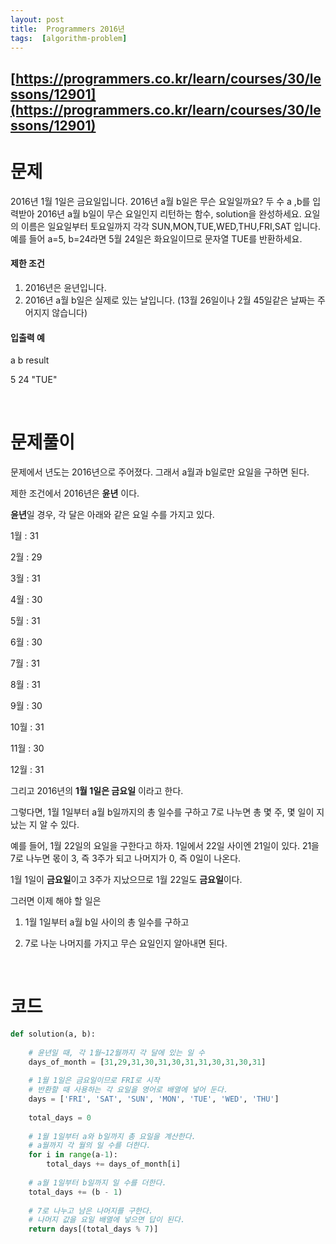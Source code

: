 ```yaml
---
layout: post
title:  Programmers 2016년
tags:  [algorithm-problem]
---
```


## [https://programmers.co.kr/learn/courses/30/lessons/12901](https://programmers.co.kr/learn/courses/30/lessons/12901)

# 문제 
2016년 1월 1일은 금요일입니다. 2016년 a월 b일은 무슨 요일일까요? 두 수 a ,b를 입력받아 2016년 a월 b일이 무슨 요일인지 리턴하는 함수, solution을 완성하세요. 요일의 이름은 일요일부터 토요일까지 각각 SUN,MON,TUE,WED,THU,FRI,SAT 입니다. 예를 들어 a=5, b=24라면 5월 24일은 화요일이므로 문자열 TUE를 반환하세요.

#### 제한 조건

1. 2016년은 윤년입니다.
2. 2016년 a월 b일은 실제로 있는 날입니다. (13월 26일이나 2월 45일같은 날짜는 주어지지 않습니다)

#### 입출력 예

a b result

5 24 "TUE"

&nbsp;
&nbsp;
&nbsp;

# 문제풀이

문제에서 년도는 2016년으로 주어졌다. 그래서 a월과 b일로만 요일을 구하면 된다. 

제한 조건에서 2016년은 **윤년** 이다. 

**윤년**일 경우, 각 달은 아래와 같은 요일 수를 가지고 있다. 

1월 : 31

2월 : 29

3월 : 31

4월 : 30

5월 : 31

6월 : 30

7월 : 31

8월 : 31

9월 : 30

10월 : 31

11월 : 30

12월 : 31


그리고 2016년의 **1월 1일은 금요일** 이라고 한다. 

그렇다면, 1월 1일부터 a월 b일까지의 총 일수를 구하고 7로 나누면 총 몇 주, 몇 일이 지났는 지 알 수 있다. 

예를 들어, 1월 22일의 요일을 구한다고 하자. 1일에서 22일 사이엔 21일이 있다. 21을 7로 나누면 몫이 3, 즉 3주가 되고 나머지가 0, 즉 0일이 나온다. 

1월 1일이 **금요일**이고 3주가 지났으므로 1월 22일도 **금요일**이다.

그러면 이제 해야 할 일은

1. 1월 1일부터 a월 b일 사이의 총 일수를 구하고

2. 7로 나눈 나머지를 가지고 무슨 요일인지 알아내면 된다.


&nbsp;
&nbsp;
&nbsp;

# 코드

~~~python
def solution(a, b):
    
    # 윤년일 때, 각 1월~12월까지 각 달에 있는 일 수
    days_of_month = [31,29,31,30,31,30,31,31,30,31,30,31]
    
    # 1월 1일은 금요일이므로 FRI로 시작
    # 반환할 때 사용하는 각 요일을 영어로 배열에 넣어 둔다.
    days = ['FRI', 'SAT', 'SUN', 'MON', 'TUE', 'WED', 'THU']
    
    total_days = 0
    
    # 1월 1일부터 a와 b일까지 총 요일을 계산한다.
    # a월까지 각 월의 일 수를 더한다.
    for i in range(a-1):
        total_days += days_of_month[i]
    
    # a월 1일부터 b일까지 일 수를 더한다.
    total_days += (b - 1) 
    
    # 7로 나누고 남은 나머지를 구한다.
    # 나머지 값을 요일 배열에 넣으면 답이 된다.
    return days[(total_days % 7)]
~~~